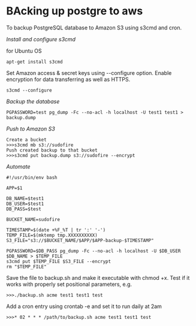 
# BAcking up postgre to aws

To backup PostgreSQL database to Amazon S3 using s3cmd and cron.

*Install and configure s3cmd*

for Ubuntu OS
```
apt-get install s3cmd
```

Set Amazon access & secret keys using --configure option. Enable encryption for data transferring as well as HTTPS.
```
s3cmd --configure
```

*Backup the database*
```
PGPASSWORD=test pg_dump -Fc --no-acl -h localhost -U test1 test1 > backup.dump
```

*Push to Amazon S3*
```
Create a bucket
>>>s3cmd mb s3://sudofire
Push created backup to that bucket
>>>s3cmd put backup.dump s3://sudofire --encrypt
```

*Automate*

```
#!/usr/bin/env bash

APP=$1

DB_NAME=$test1
DB_USER=$test1
DB_PASS=$test

BUCKET_NAME=sudofire

TIMESTAMP=$(date +%F_%T | tr ':' '-')
TEMP_FILE=$(mktemp tmp.XXXXXXXXXX)
S3_FILE="s3://$BUCKET_NAME/$APP/$APP-backup-$TIMESTAMP"

PGPASSWORD=$DB_PASS pg_dump -Fc --no-acl -h localhost -U $DB_USER $DB_NAME > $TEMP_FILE
s3cmd put $TEMP_FILE $S3_FILE --encrypt
rm "$TEMP_FILE"
```
Save the file to backup.sh and make it executable with chmod +x. Test if it works with properly set positional parameters, e.g.
```
>>>./backup.sh acme test1 test1 test
```

Add a cron entry using crontab -e and set it to run daily at 2am

```
>>>* 02 * * * /path/to/backup.sh acme test1 test1 test
```